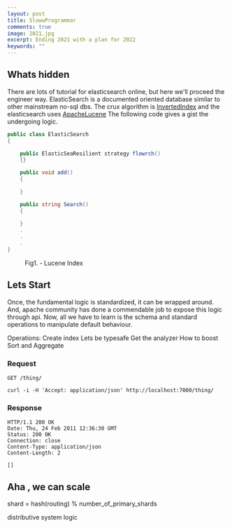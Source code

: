 ```yaml
---
layout: post
title: SlowwProgrammar
comments: true
image: 2021.jpg
excerpt: Ending 2021 with a plan for 2022
keywords: ""
---
```


## Whats hidden

There are lots of tutorial for elasticsearch online, but here we'll proceed the engineer way. ElasticSearch is a documented oriented database similar to other mainstream no-sql dbs. The crux algorithm is [InvertedIndex](https://www.geeksforgeeks.org/inverted-index/) and the elasticsearch uses [ApacheLucene](https://lucene.apache.org/)
The following code gives a gist the undergoing logic.

```cs
public class ElasticSearch
{

    public ElasticSeaResilient strategy flowrch()
    {}

    public void add()
    {

    }

    public string Search()
    {

    }
    .
    .
    .
}
``` 

<figure>
  <img src="{{ '/images/elastic-lucene.png' | prepend: site.baseurl }}" alt=""> 
  <figcaption>Fig1. - Lucene Index</figcaption>
</figure>


## Lets Start

Once, the fundamental logic is standardized, it can be wrapped around. And, apache community has done a commendable job to expose this logic through api. 
Now, all we have to learn is the schema and standard operations to manipulate default behaviour.

Operations: 
Create index
Lets be typesafe
Get the analyzer
How to boost
Sort and Aggregate

### Request

`GET /thing/`

    curl -i -H 'Accept: application/json' http://localhost:7000/thing/

### Response

    HTTP/1.1 200 OK
    Date: Thu, 24 Feb 2011 12:36:30 GMT
    Status: 200 OK
    Connection: close
    Content-Type: application/json
    Content-Length: 2

    []





## Aha , we can scale

shard = hash(routing) % number_of_primary_shards

distributive system logic